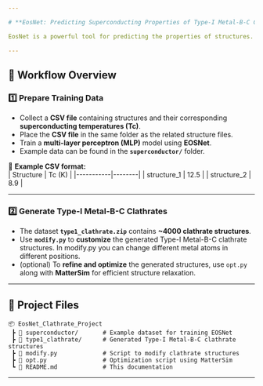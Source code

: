 ```yaml
---

# **EosNet: Predicting Superconducting Properties of Type-I Metal-B-C Clathrates**  

EosNet is a powerful tool for predicting the properties of structures. In this project, I focus on generating **Type-I Metal-B-C Clathrates** and predicting their **superconducting transition temperature (Tc)** using EosNet.  

---
```


## **🔹 Workflow Overview**  

### **1️⃣ Prepare Training Data**  
- Collect a **CSV file** containing structures and their corresponding **superconducting temperatures (Tc)**.  
- Place the **CSV file** in the same folder as the related structure files.  
- Train a **multi-layer perceptron (MLP)** model using **EOSNet**.  
- Example data can be found in the **`superconductor/`** folder.  

📌 **Example CSV format:**  
| Structure | Tc (K) |
|-----------|--------|
| structure_1 | 12.5 |
| structure_2 | 8.9 |

---

### **2️⃣ Generate Type-I Metal-B-C Clathrates**  
- The dataset **`type1_clathrate.zip`** contains **~4000 clathrate structures**.  
- Use **`modify.py`** to **customize** the generated Type-I Metal-B-C clathrate structures. In modify.py you can change different metal atoms in different positions. 
- (optional) To **refine and optimize** the generated structures, use `opt.py` along with **MatterSim** for efficient structure relaxation.  


---

## **📂 Project Files**  

```
📦 EosNet_Clathrate_Project
 ┣ 📂 superconductor/       # Example dataset for training EOSNet
 ┣ 📂 type1_clathrate/      # Generated Type-I Metal-B-C clathrate structures
 ┣ 📜 modify.py             # Script to modify clathrate structures
 ┣ 📜 opt.py                # Optimization script using MatterSim
 ┗ 📜 README.md             # This documentation
```

---

